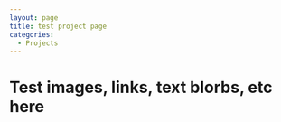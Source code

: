 ```yaml
---
layout: page
title: test project page
categories:
  - Projects
---
```


# Test images, links, text blorbs, etc here
